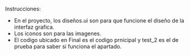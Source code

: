 Instrucciones:
-  En el proyecto, los diseños.ui son para que funcione el diseño de la interfaz grafica.
-  Los iconos son para las imagenes.
-  El codigo ubicado en Final es el codigo prnicipal y test_2 es el de prueba para saber si funciona el apartado.
